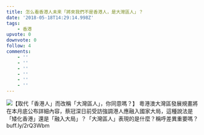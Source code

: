```yaml
---
title: 怎么看香港人未来「將來我們不是香港人，是大灣區人」？
date: '2018-05-18T14:29:14.998Z'
tags:
    - 香港
upvote: 0
downvote: 0
follow: 4
comments:
    - ''
    - ''
    - ''
    - ''
    - ''
    - ''
---
```


[![](https://archive.is/iM6uh/c25ace3b86256db1950281654d19c286c822baa2.jpg)](https://archive.is/iM6uh/c25ace3b86256db1950281654d19c286c822baa2.jpg)【取代「香港人」而改稱「大灣區人」，你同意嗎？】 粵港澳大灣區發展規畫將在本月底公布詳細內容，蔡冠深日前受訪強調港人應融入國家大局，這種說法是「矮化香港」還是「融入大局」？「大灣區人」表現的是什麼？稱呼差異重要嗎？buff.ly/2rQ3Wbm
